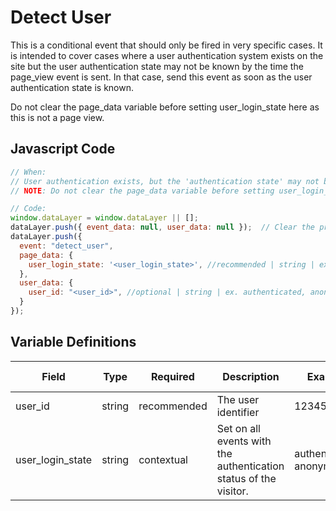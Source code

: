 # Detect User

This is a conditional event that should only be fired in very specific cases. It is intended to cover cases where a user authentication system exists on the site but the user authentication state may not be known by the time the page_view event is sent. In that case, send this event as soon as the user authentication state is known.

Do not clear the page_data variable before setting user_login_state here as this is not a page view.

## Javascript Code

```js
// When:
// User authentication exists, but the 'authentication state' may not be known by the time the page_view event is fired.
// NOTE: Do not clear the page_data variable before setting user_login_state here. This is not a page view.

// Code:
window.dataLayer = window.dataLayer || [];
dataLayer.push({ event_data: null, user_data: null });  // Clear the previous event_data object.
dataLayer.push({
  event: "detect_user",
  page_data: {
    user_login_state: '<user_login_state>', //recommended | string | ex. 1234567890	
  },
  user_data: {
    user_id: "<user_id>", //optional | string | ex. authenticated, anonymous
  }
});
```

## Variable Definitions

|Field|Type|Required|Description|Example|Pattern|Min Length|Max Length|Minimum|Maximum|Multiple Of|
| --- | --- | --- | --- | --- | --- | --- | --- | --- | --- | --- |
|user_id|string|recommended|The user identifier|1234567890|
|user_login_state|string|contextual|Set on all events with the authentication status of the visitor.|authenticated, anonymous|